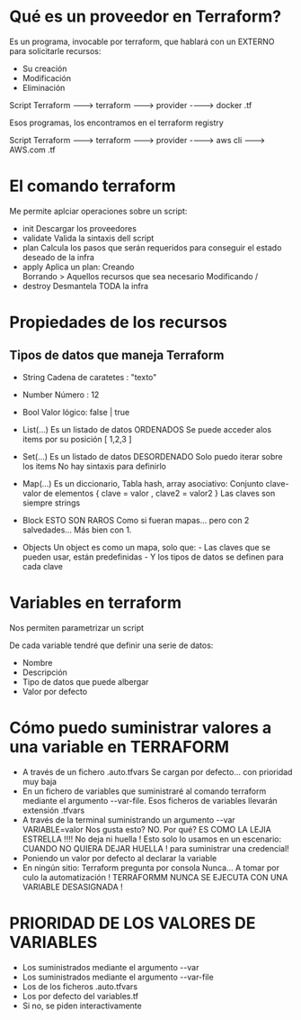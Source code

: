 # Qué es un proveedor en Terraform?

Es un programa, invocable por terraform,
que hablará con un EXTERNO para solicitarle recursos:
- Su creación
- Modificación
- Eliminación


Script Terraform ---> terraform ---> provider ----> docker
 .tf
 
 Esos programas, los encontramos en el terraform registry
 
 
 
Script Terraform ---> terraform ---> provider ----> aws cli ---> AWS.com
 .tf
 
# El comando terraform

Me permite aplciar operaciones sobre un script:

- init          Descargar los proveedores
- validate      Valida la sintaxis dell script
- plan          Calcula los pasos que serán requeridos 
                para conseguir el estado deseado de la infra
- apply         Aplica un plan:
                    Creando     \
                    Borrando     >  Aquellos recursos que sea necesario
                    Modificando /
- destroy       Desmantela TODA la infra

# Propiedades de los recursos

## Tipos de datos que maneja Terraform

- String        Cadena de caratetes : "texto"
- Number        Número : 12
- Bool          Valor lógico: false | true
- List(...)     Es un listado de datos ORDENADOS
                Se puede acceder alos items por su posición
                [ 1,2,3 ]
- Set(...)      Es un listado de datos DESORDENADO
                Solo puedo iterar sobre los items
                No hay sintaxis para definirlo
- Map(...)      Es un diccionario, Tabla hash, array asociativo:
                Conjunto clave-valor de elementos
                { clave = valor , clave2 = valor2 }
                Las claves son siempre strings
- Block         ESTO SON RAROS
                Como si fueran mapas... pero con 2 salvedades... Más bien con 1.

- Objects       Un object es como un mapa, solo que:
                 - Las claves que se pueden usar, están predefinidas
                 - Y los tipos de datos se definen para cada clave

# Variables en terraform

Nos permiten parametrizar un script

De cada variable tendré que definir una serie de datos:
- Nombre
- Descripción
- Tipo de datos que puede albergar
- Valor por defecto

# Cómo puedo suministrar valores a una variable en TERRAFORM

- A través de un fichero .auto.tfvars
    Se cargan por defecto... con prioridad muy baja
- En un fichero de variables que suministraré al comando terraform mediante el
  argumento --var-file.
    Esos ficheros de variables llevarán extensión .tfvars
- A través de la terminal suministrando un argumento --var VARIABLE=valor
    Nos gusta esto? NO. Por qué? ES COMO LA LEJIA ESTRELLA !!!!
                                 No deja ni huella !
    Esto solo lo usamos en un escenario: 
                                 CUANDO NO QUIERA DEJAR HUELLA !
                                 para suministrar una credencial!
- Poniendo un valor por defecto al declarar la variable
- En ningún sitio: Terraform pregunta por consola
    Nunca... A tomar por culo la automatización !
    TERRAFORMM NUNCA SE EJECUTA CON UNA VARIABLE DESASIGNADA !

# PRIORIDAD DE LOS VALORES DE VARIABLES

- Los suministrados mediante el argumento --var
- Los suministrados mediante el argumento --var-file
- Los de los ficheros .auto.tfvars
- Los por defecto del variables.tf
- Si no, se piden interactivamente